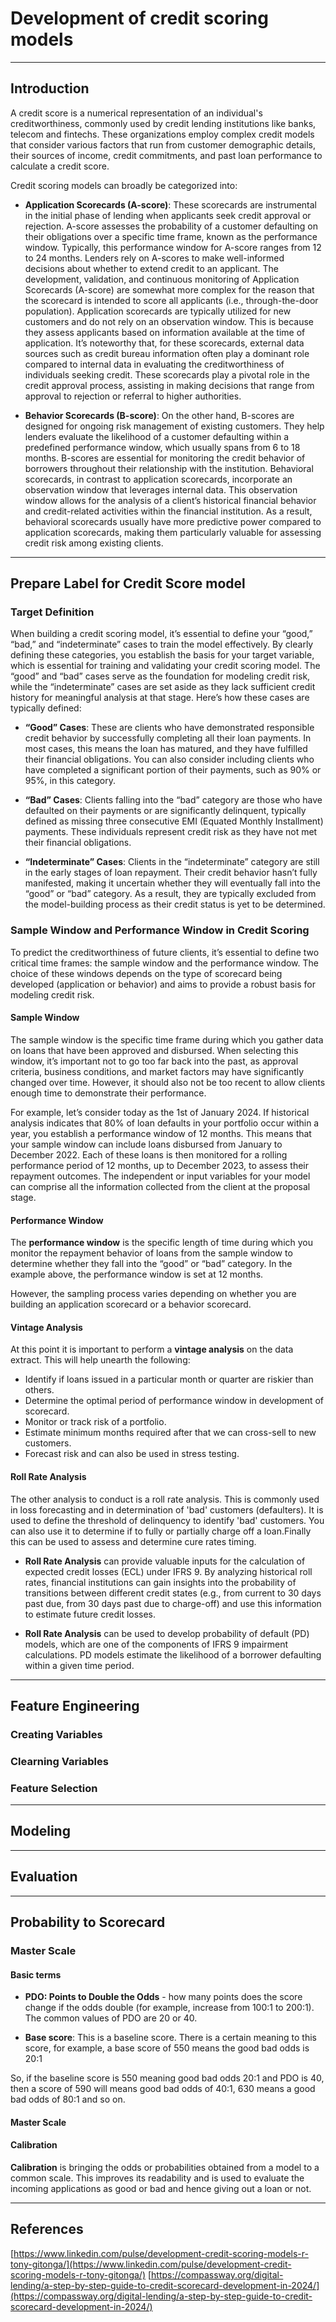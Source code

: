# **Development of credit scoring models**

---
## **Introduction**

A credit score is a numerical representation of an individual's creditworthiness, commonly used by credit lending institutions like banks, telecom and fintechs. These organizations employ complex credit models that consider various factors that run from customer demographic details, their sources of income, credit commitments, and past loan performance to calculate a credit score.

Credit scoring models can broadly be categorized into:

- **Application Scorecards (A-score)**: These scorecards are instrumental in the initial phase of lending when applicants seek credit approval or rejection. A-score assesses the probability of a customer defaulting on their obligations over a specific time frame, known as the performance window. Typically, this performance window for A-score ranges from 12 to 24 months. Lenders rely on A-scores to make well-informed decisions about whether to extend credit to an applicant. The development, validation, and continuous monitoring of Application Scorecards (A-score) are somewhat more complex for the reason that the scorecard is intended to score all applicants (i.e., through-the-door population). Application scorecards are typically utilized for new customers and do not rely on an observation window. This is because they assess applicants based on information available at the time of application. It’s noteworthy that, for these scorecards, external data sources such as credit bureau information often play a dominant role compared to internal data in evaluating the creditworthiness of individuals seeking credit. These scorecards play a pivotal role in the credit approval process, assisting in making decisions that range from approval to rejection or referral to higher authorities. 

- **Behavior Scorecards (B-score)**: On the other hand, B-scores are designed for ongoing risk management of existing customers. They help lenders evaluate the likelihood of a customer defaulting within a predefined performance window, which usually spans from 6 to 18 months. B-scores are essential for monitoring the credit behavior of borrowers throughout their relationship with the institution. Behavioral scorecards, in contrast to application scorecards, incorporate an observation window that leverages internal data. This observation window allows for the analysis of a client’s historical financial behavior and credit-related activities within the financial institution. As a result, behavioral scorecards usually have more predictive power compared to application scorecards, making them particularly valuable for assessing credit risk among existing clients.

---

## **Prepare Label for Credit Score model**

### **Target Definition**

When building a credit scoring model, it’s essential to define your “good,” “bad,” and “indeterminate” cases to train the model effectively. By clearly defining these categories, you establish the basis for your target variable, which is essential for training and validating your credit scoring model. The “good” and “bad” cases serve as the foundation for modeling credit risk, while the “indeterminate” cases are set aside as they lack sufficient credit history for meaningful analysis at that stage. Here’s how these cases are typically defined:

- **“Good” Cases**: These are clients who have demonstrated responsible credit behavior by successfully completing all their loan payments. In most cases, this means the loan has matured, and they have fulfilled their financial obligations. You can also consider including clients who have completed a significant portion of their payments, such as 90% or 95%, in this category. 

- **“Bad” Cases**: Clients falling into the “bad” category are those who have defaulted on their payments or are significantly delinquent, typically defined as missing three consecutive EMI (Equated Monthly Installment) payments. These individuals represent credit risk as they have not met their financial obligations. 

- **“Indeterminate” Cases**: Clients in the “indeterminate” category are still in the early stages of loan repayment. Their credit behavior hasn’t fully manifested, making it uncertain whether they will eventually fall into the “good” or “bad” category. As a result, they are typically excluded from the model-building process as their credit status is yet to be determined.


### **Sample Window and Performance Window in Credit Scoring**

To predict the creditworthiness of future clients, it’s essential to define two critical time frames: the sample window and the performance window. The choice of these windows depends on the type of scorecard being developed (application or behavior) and aims to provide a robust basis for modeling credit risk.

#### **Sample Window**

The sample window is the specific time frame during which you gather data on loans that have been approved and disbursed. When selecting this window, it’s important not to go too far back into the past, as approval criteria, business conditions, and market factors may have significantly changed over time. However, it should also not be too recent to allow clients enough time to demonstrate their performance. 

For example, let’s consider today as the 1st of January 2024. If historical analysis indicates that 80% of loan defaults in your portfolio occur within a year, you establish a performance window of 12 months. This means that your sample window can include loans disbursed from January to December 2022. Each of these loans is then monitored for a rolling performance period of 12 months, up to December 2023, to assess their repayment outcomes. The independent or input variables for your model can comprise all the information collected from the client at the proposal stage. 

#### **Performance Window**

The **performance window** is the specific length of time during which you monitor the repayment behavior of loans from the sample window to determine whether they fall into the “good” or “bad” category. In the example above, the performance window is set at 12 months.

However, the sampling process varies depending on whether you are building an application scorecard or a behavior scorecard.

#### **Vintage Analysis**

At this point it is important to perform a **vintage analysis** on the data extract. This will help unearth the following:

- Identify if loans issued in a particular month or quarter are riskier than others.
- Determine the optimal period of performance window in development of scorecard.
- Monitor or track risk of a portfolio.
- Estimate minimum months required after that we can cross-sell to new customers.
- Forecast risk and can also be used in stress testing.

#### **Roll Rate Analysis**

The other analysis to conduct is a roll rate analysis. This is commonly used in loss forecasting and in determination of 'bad' customers (defaulters). It is used to define the threshold of delinquency to identify 'bad' customers. You can also use it to determine if to fully or partially charge off a loan.Finally this can be used to assess and determine cure rates timing.

- **Roll Rate Analysis** can provide valuable inputs for the calculation of expected credit losses (ECL) under IFRS 9. By analyzing historical roll rates, financial institutions can gain insights into the probability of transitions between different credit states (e.g., from current to 30 days past due, from 30 days past due to charge-off) and use this information to estimate future credit losses.

- **Roll Rate Analysis** can be used to develop probability of default (PD) models, which are one of the components of IFRS 9 impairment calculations. PD models estimate the likelihood of a borrower defaulting within a given time period.

---

## **Feature Engineering**

### **Creating Variables**

### **Clearning Variables**

### **Feature Selection**

---

## **Modeling**

---

## **Evaluation**

---

## **Probability to Scorecard**

### **Master Scale**

#### **Basic terms**
- **PDO: Points to Double the Odds** - how many points does the score change if the odds double (for example, increase from 100:1 to 200:1). The common values of PDO are 20 or 40.

- **Base score**: This is a baseline score. There is a certain meaning to this score, for example, a base score of 550 means the good bad odds is 20:1

So, if the baseline score is 550 meaning good bad odds 20:1 and PDO is 40, then a score of 590 will means good bad odds of 40:1, 630 means a good bad odds of 80:1 and so on.

#### **Master Scale**


#### **Calibration**

**Calibration** is bringing the odds or probabilities obtained from a model to a common scale. This improves its readability and is used to evaluate the incoming applications as good or bad and hence giving out a loan or not.


---
## References
[https://www.linkedin.com/pulse/development-credit-scoring-models-r-tony-gitonga/](https://www.linkedin.com/pulse/development-credit-scoring-models-r-tony-gitonga/)
[https://compassway.org/digital-lending/a-step-by-step-guide-to-credit-scorecard-development-in-2024/](https://compassway.org/digital-lending/a-step-by-step-guide-to-credit-scorecard-development-in-2024/)
